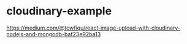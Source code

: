 # cloudinary-example

https://medium.com/@towfiqu/react-image-upload-with-cloudinary-nodejs-and-mongodb-baf23e92ba13
